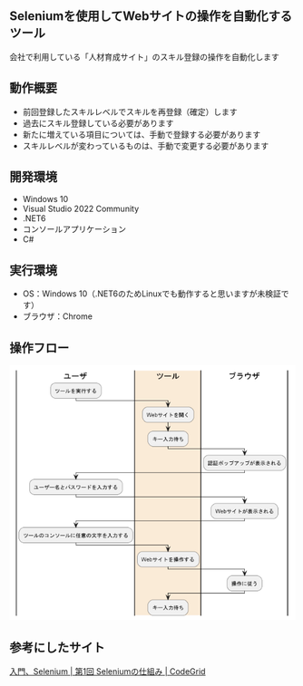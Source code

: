 ## Seleniumを使用してWebサイトの操作を自動化するツール
会社で利用している「人材育成サイト」のスキル登録の操作を自動化します

## 動作概要
- 前回登録したスキルレベルでスキルを再登録（確定）します
- 過去にスキル登録している必要があります
- 新たに増えている項目については、手動で登録する必要があります
- スキルレベルが変わっているものは、手動で変更する必要があります

## 開発環境

- Windows 10
- Visual Studio 2022 Community
- .NET6
- コンソールアプリケーション
- C#

## 実行環境

- OS：Windows 10（.NET6のためLinuxでも動作すると思いますが未検証です）
- ブラウザ：Chrome

## 操作フロー
![操作フロー](/img/操作フロー.png) 

## 参考にしたサイト
[入門、Selenium | 第1回 Seleniumの仕組み | CodeGrid](https://www.codegrid.net/articles/2014-selenium-1/)
